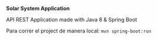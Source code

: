 **Solar System Application**

API REST Application made with Java 8 & Spring Boot

Para correr el project de manera local:
`mvn spring-boot:run`